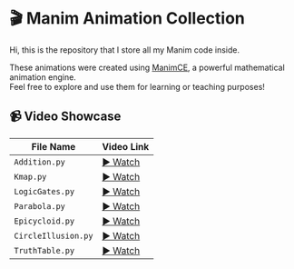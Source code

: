 # 🎬 Manim Animation Collection

Hi, this is the repository that I store all my Manim code inside.

These animations were created using [ManimCE](https://www.manim.community/), a powerful mathematical animation engine.  
Feel free to explore and use them for learning or teaching purposes!

## 📹 Video Showcase

| File Name           | Video Link |
|---------------------|------------|
| `Addition.py`       | [▶️ Watch](https://youtu.be/uSNoMc2sixw) |
| `Kmap.py`           | [▶️ Watch](https://youtu.be/v2Bqy8FOwv4) |
| `LogicGates.py`     | [▶️ Watch](https://youtu.be/bVJ28jPvYxM) |
| `Parabola.py`       | [▶️ Watch](https://youtu.be/4sYztGxXPDI) |
| `Epicycloid.py`     | [▶️ Watch](https://youtu.be/WKGogr0tetQ) |
| `CircleIllusion.py` | [▶️ Watch](https://youtu.be/eFq2xi2chNA) |
| `TruthTable.py`     | [▶️ Watch](https://youtu.be/v2Bqy8FOwv4) |
